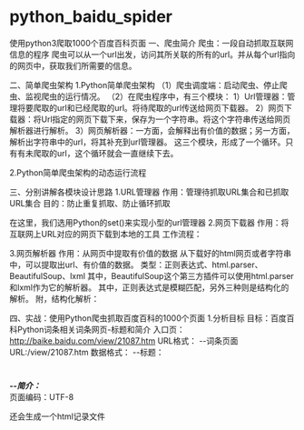 # python_baidu_spider
使用python3爬取1000个百度百科页面
一、爬虫简介
爬虫：一段自动抓取互联网信息的程序
爬虫可以从一个url出发，访问其所关联的所有的url。并从每个url指向的网页中，获取我们所需要的信息。

二、简单爬虫架构 
1.Python简单爬虫架构
（1）爬虫调度端：启动爬虫、停止爬虫、监视爬虫的运行情况。
（2）在爬虫程序中，有三个模块：
1）Url管理器：管理将要爬取的url和已经爬取的url。将待爬取的url传送给网页下载器。
2）网页下载器：将Url指定的网页下载下来，保存为一个字符串。将这个字符串传送给网页解析器进行解析。
3）网页解析器：一方面，会解释出有价值的数据；另一方面，解析出字符串中的url，将其补充到url管理器。
这三个模块，形成了一个循环。只有有未爬取的url，这个循环就会一直继续下去。


2.Python简单爬虫架构的动态运行流程

三、分别讲解各模块设计思路
1.URL管理器
作用：管理待抓取URL集合和已抓取URL集合
目的：防止重复抓取、防止循环抓取



在这里，我们选用Python的set()来实现小型的url管理器
2.网页下载器
作用：将互联网上URL对应的网页下载到本地的工具
工作流程：



3.网页解析器
作用：从网页中提取有价值的数据
从下载好的html网页或者字符串中，可以提取出url、有价值的数据。
类型：正则表达式、html.parser、BeautifulSoup、lxml
其中，BeautifulSoup这个第三方插件可以使用html.parser和lxml作为它的解析器。
其中，正则表达式是模糊匹配，另外三种则是结构化的解析。
附，结构化解析：


四、实战：使用Python爬虫抓取百度百科的1000个页面
1.分析目标
目标：百度百科Python词条相关词条网页-标题和简介
入口页：http://baike.baidu.com/view/21087.htm
URL格式：
--词条页面URL:/view/21087.htm
数据格式：
--标题：<dd class="lemmaWgt-lemmaTitle-title"><h1>***</h1></dd>
--简介：<div class="lemma-summary" label-module="lemmaSummary">***</div>
页面编码：UTF-8



还会生成一个html记录文件

